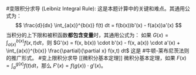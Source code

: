   #变限积分求导  (Leibniz Integral Rule):
    这是本题计算中的关键和难点。其通用公式为：
    $$ \frac{d}{dx} \int_{a(x)}^{b(x)} f(t) dt = f(b(x))b'(x) - f(a(x))a'(x) $$
 当积分的上下限和被积函数**都包含变量**时，其通用公式为：
    如果 $G(x) = \int_{a(x)}^{b(x)} f(x,t) dt$，则
    $G'(x) = f(x, b(x)) \cdot b'(x) - f(x, a(x)) \cdot a'(x) + \int_{a(x)}^{b(x)} \frac{\partial}{\partial x} f(x,t) dt$
    这是 #牛顿-莱布尼茨法则 的推广形式。
#变上限积分求导  [[微积分基本定理]]
微积分基本定理，如果 $F(x) = \int_{a}^{g(x)} f(t) dt$，那么 $F'(x) = f(g(x)) \cdot g'(x)$。
